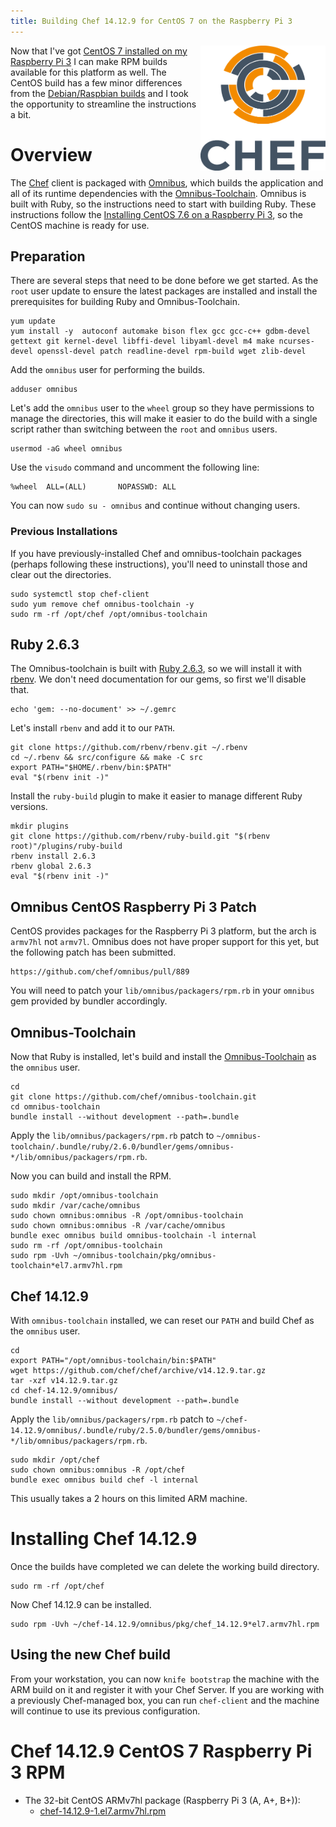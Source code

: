 ```yaml
---
title: Building Chef 14.12.9 for CentOS 7 on the Raspberry Pi 3
---
```


<a href="https://github.com/chef/chef"><img src="/assets/chef-logo.png" alt="Chef" width="200" height="200" align="right" /></a>

Now that I've got [CentOS 7 installed on my Raspberry Pi 3](/2019/05/07/installing-centos-7-6-on-a-raspberry-pi-three) I can make RPM builds available for this platform as well. The CentOS build has a few minor differences from the [Debian/Raspbian builds](2019/04/30/chef-14-on-arm) and I took the opportunity to streamline the instructions a bit.

# Overview

The [Chef](github.com/chef/chef) client is packaged with [Omnibus](http://github.com/chef/omnibus), which builds the application and all of its runtime dependencies with the [Omnibus-Toolchain](http://github.com/chef/omnibus-toolchain). Omnibus is built with Ruby, so the instructions need to start with building Ruby. These instructions follow the [Installing CentOS 7.6 on a Raspberry Pi 3](/2019/05/07/installing-centos-7-6-on-a-raspberry-pi-three), so the CentOS machine is ready for use.

## Preparation

There are several steps that need to be done before we get started. As the `root` user update to ensure the latest packages are installed and install the prerequisites for building Ruby and Omnibus-Toolchain.

    yum update
    yum install -y  autoconf automake bison flex gcc gcc-c++ gdbm-devel gettext git kernel-devel libffi-devel libyaml-devel m4 make ncurses-devel openssl-devel patch readline-devel rpm-build wget zlib-devel

Add the `omnibus` user for performing the builds.

    adduser omnibus

Let's add the `omnibus` user to the `wheel` group so they have permissions to manage the directories, this will make it easier to do the build with a single script rather than switching between the `root` and `omnibus` users.

    usermod -aG wheel omnibus

Use the `visudo` command and uncomment the following line:

    %wheel  ALL=(ALL)       NOPASSWD: ALL

You can now `sudo su - omnibus` and continue without changing users.

### Previous Installations

If you have previously-installed Chef and omnibus-toolchain packages (perhaps following these instructions), you'll need to uninstall those and clear out the directories.

    sudo systemctl stop chef-client
    sudo yum remove chef omnibus-toolchain -y
    sudo rm -rf /opt/chef /opt/omnibus-toolchain

## Ruby 2.6.3

The Omnibus-toolchain is built with <a href="https://www.ruby-lang.org/en/downloads/">Ruby 2.6.3</a>, so we will install it with [rbenv](https://github.com/rbenv). We don't need documentation for our gems, so first we'll disable that.

    echo 'gem: --no-document' >> ~/.gemrc

Let's install `rbenv` and add it to our `PATH`.

    git clone https://github.com/rbenv/rbenv.git ~/.rbenv
    cd ~/.rbenv && src/configure && make -C src
    export PATH="$HOME/.rbenv/bin:$PATH"
    eval "$(rbenv init -)"

Install the `ruby-build` plugin to make it easier to manage different Ruby versions.

    mkdir plugins
    git clone https://github.com/rbenv/ruby-build.git "$(rbenv root)"/plugins/ruby-build
    rbenv install 2.6.3
    rbenv global 2.6.3
    eval "$(rbenv init -)"

## Omnibus CentOS Raspberry Pi 3 Patch

CentOS provides packages for the Raspberry Pi 3 platform, but the arch is `armv7hl` not `armv7l`. Omnibus does not have proper support for this yet, but the following patch has been submitted.

    https://github.com/chef/omnibus/pull/889

You will need to patch your `lib/omnibus/packagers/rpm.rb` in your `omnibus` gem provided by bundler accordingly.

## Omnibus-Toolchain

Now that Ruby is installed, let's build and install the [Omnibus-Toolchain](https://github.com/chef/omnibus-toolchain) as the `omnibus` user.

    cd
    git clone https://github.com/chef/omnibus-toolchain.git
    cd omnibus-toolchain
    bundle install --without development --path=.bundle

Apply the `lib/omnibus/packagers/rpm.rb` patch to `~/omnibus-toolchain/.bundle/ruby/2.6.0/bundler/gems/omnibus-*/lib/omnibus/packagers/rpm.rb`.

Now you can build and install the RPM.

    sudo mkdir /opt/omnibus-toolchain
    sudo mkdir /var/cache/omnibus
    sudo chown omnibus:omnibus -R /opt/omnibus-toolchain
    sudo chown omnibus:omnibus -R /var/cache/omnibus
    bundle exec omnibus build omnibus-toolchain -l internal
    sudo rm -rf /opt/omnibus-toolchain
    sudo rpm -Uvh ~/omnibus-toolchain/pkg/omnibus-toolchain*el7.armv7hl.rpm

## Chef 14.12.9

With `omnibus-toolchain` installed, we can reset our `PATH` and build Chef as the `omnibus` user.

    cd
    export PATH="/opt/omnibus-toolchain/bin:$PATH"
    wget https://github.com/chef/chef/archive/v14.12.9.tar.gz
    tar -xzf v14.12.9.tar.gz
    cd chef-14.12.9/omnibus/
    bundle install --without development --path=.bundle

Apply the `lib/omnibus/packagers/rpm.rb` patch to `~/chef-14.12.9/omnibus/.bundle/ruby/2.5.0/bundler/gems/omnibus-*/lib/omnibus/packagers/rpm.rb`.

    sudo mkdir /opt/chef
    sudo chown omnibus:omnibus -R /opt/chef
    bundle exec omnibus build chef -l internal

This usually takes a 2 hours on this limited ARM machine.

# Installing Chef 14.12.9

Once the builds have completed we can delete the working build directory.

    sudo rm -rf /opt/chef

Now Chef 14.12.9 can be installed.

    sudo rpm -Uvh ~/chef-14.12.9/omnibus/pkg/chef_14.12.9*el7.armv7hl.rpm

## Using the new Chef build

From your workstation, you can now `knife bootstrap` the machine with the ARM build on it and register it with your Chef Server. If you are working with a previously Chef-managed box, you can run `chef-client` and the machine will continue to use its previous configuration.

# Chef 14.12.9 CentOS 7 Raspberry Pi 3 RPM

- The 32-bit CentOS ARMv7hl package (Raspberry Pi 3 (A, A+, B+)):
  - [chef-14.12.9-1.el7.armv7hl.rpm](https://www.dropbox.com/s/saldii376l185na/chef-14.12.9-1.el7.armv7hl.rpm?raw=1)

